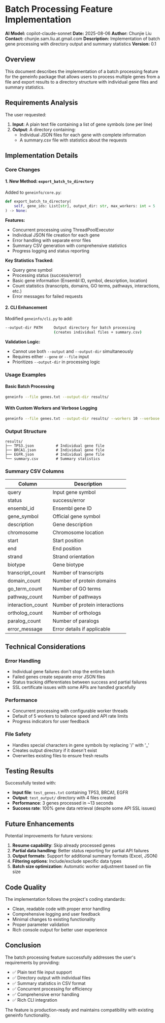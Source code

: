 # Batch Processing Feature Implementation

**AI Model:** copilot-claude-sonnet
**Date:** 2025-08-06
**Author:** Chunjie Liu
**Contact:** chunjie.sam.liu.at.gmail.com
**Description:** Implementation of batch gene processing with directory output and summary statistics
**Version:** 0.1

## Overview

This document describes the implementation of a batch processing feature for the geneinfo package that allows users to process multiple genes from a file and export results to a directory structure with individual gene files and summary statistics.

## Requirements Analysis

The user requested:
1. **Input**: A plain text file containing a list of gene symbols (one per line)
2. **Output**: A directory containing:
   - Individual JSON files for each gene with complete information
   - A summary.csv file with statistics about the requests

## Implementation Details

### Core Changes

#### 1. New Method: `export_batch_to_directory`

Added to `geneinfo/core.py`:

```python
def export_batch_to_directory(
    self, gene_ids: List[str], output_dir: str, max_workers: int = 5
) -> None:
```

**Features:**
- Concurrent processing using ThreadPoolExecutor
- Individual JSON file creation for each gene
- Error handling with separate error files
- Summary CSV generation with comprehensive statistics
- Progress logging and status reporting

**Key Statistics Tracked:**
- Query gene symbol
- Processing status (success/error)
- Basic gene information (Ensembl ID, symbol, description, location)
- Count statistics (transcripts, domains, GO terms, pathways, interactions, etc.)
- Error messages for failed requests

#### 2. CLI Enhancement

Modified `geneinfo/cli.py` to add:

```bash
--output-dir PATH     Output directory for batch processing
                      (creates individual files + summary.csv)
```

**Validation Logic:**
- Cannot use both `--output` and `--output-dir` simultaneously
- Requires either `--gene` or `--file` input
- Prioritizes `--output-dir` in processing logic

### Usage Examples

#### Basic Batch Processing
```bash
geneinfo --file genes.txt --output-dir results/
```

#### With Custom Workers and Verbose Logging
```bash
geneinfo --file genes.txt --output-dir results/ --workers 10 --verbose
```

### Output Structure

```
results/
├── TP53.json          # Individual gene file
├── BRCA1.json         # Individual gene file
├── EGFR.json          # Individual gene file
└── summary.csv        # Summary statistics
```

### Summary CSV Columns

| Column | Description |
|--------|-------------|
| query | Input gene symbol |
| status | success/error |
| ensembl_id | Ensembl gene ID |
| gene_symbol | Official gene symbol |
| description | Gene description |
| chromosome | Chromosome location |
| start | Start position |
| end | End position |
| strand | Strand orientation |
| biotype | Gene biotype |
| transcript_count | Number of transcripts |
| domain_count | Number of protein domains |
| go_term_count | Number of GO terms |
| pathway_count | Number of pathways |
| interaction_count | Number of protein interactions |
| ortholog_count | Number of orthologs |
| paralog_count | Number of paralogs |
| error_message | Error details if applicable |

## Technical Considerations

### Error Handling
- Individual gene failures don't stop the entire batch
- Failed genes create separate error JSON files
- Status tracking differentiates between success and partial failures
- SSL certificate issues with some APIs are handled gracefully

### Performance
- Concurrent processing with configurable worker threads
- Default of 5 workers to balance speed and API rate limits
- Progress indicators for user feedback

### File Safety
- Handles special characters in gene symbols by replacing '/' with '_'
- Creates output directory if it doesn't exist
- Overwrites existing files to ensure fresh results

## Testing Results

Successfully tested with:
- **Input file**: `test_genes.txt` containing TP53, BRCA1, EGFR
- **Output**: `test_output/` directory with 4 files created
- **Performance**: 3 genes processed in ~13 seconds
- **Success rate**: 100% gene data retrieval (despite some API SSL issues)

## Future Enhancements

Potential improvements for future versions:
1. **Resume capability**: Skip already processed genes
2. **Partial data handling**: Better status reporting for partial API failures
3. **Output formats**: Support for additional summary formats (Excel, JSON)
4. **Filtering options**: Include/exclude specific data types
5. **Batch size optimization**: Automatic worker adjustment based on file size

## Code Quality

The implementation follows the project's coding standards:
- Clean, readable code with proper error handling
- Comprehensive logging and user feedback
- Minimal changes to existing functionality
- Proper parameter validation
- Rich console output for better user experience

## Conclusion

The batch processing feature successfully addresses the user's requirements by providing:
- ✅ Plain text file input support
- ✅ Directory output with individual files
- ✅ Summary statistics in CSV format
- ✅ Concurrent processing for efficiency
- ✅ Comprehensive error handling
- ✅ Rich CLI integration

The feature is production-ready and maintains compatibility with existing geneinfo functionality.
